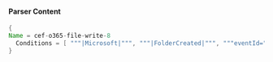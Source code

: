 #### Parser Content
```Java
{
Name = cef-o365-file-write-8
  Conditions = [ """|Microsoft|""", """|FolderCreated|""", """eventId=""" ]
}
```